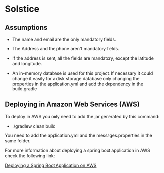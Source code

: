 # Solstice

## Assumptions

* The name and email are the only mandatory fields.

* The Address and the phone aren't mandatory fields.

* If the address is sent, all the fields are mandatory, except the latitude and longitude.

* An in-memory database is used for this project. If necessary it could change it easily for a disk storage database only changing the properties in the application.yml and add the dependency in the build.gradle


## Deploying in Amazon Web Services (AWS)

To deploy in AWS you only need to add the jar generated by this command:

* ./gradlew clean build

You need to add the application.yml and the messages.properties in the same folder.

For more information about deploying a spring boot application in AWS check the following link:

[Deploying a Spring Boot Application on AWS](https://aws.amazon.com/es/blogs/devops/deploying-a-spring-boot-application-on-aws-using-aws-elastic-beanstalk/)